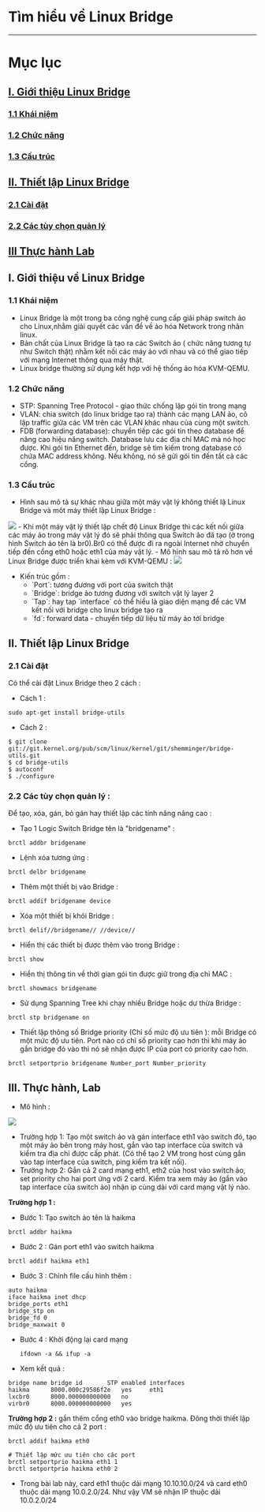 # **Tìm hiểu về Linux Bridge**
------------------------------------------
# Mục lục
## [I. Giới thiệu Linux Bridge](#gt)
### [1.1 Khái niệm](#11)
### [1.2 Chức năng](#12)
### [1.3 Cấu trúc](#13)
## [II. Thiết lập Linux Bridge](#tl)
### [2.1 Cài đặt](#21)
### [2.2 Các tùy chọn quản lý](#22)
## [III Thực hành Lab](#lab)


<a name=gt></a>
## I. Giới thiệu về Linux Bridge

<a name=11></a>
### 1.1 Khái niệm
- Linux Bridge là một trong ba công nghệ cung cấp giải pháp switch ảo cho Linux,nhằm giải quyết các vấn đề về ảo hóa Network trong nhân linux.
- Bản chất của Linux Bridge là tạo ra các Switch ảo ( chức năng tương tự như Switch thật) nhằm kết nối các máy ảo với nhau và có thể giao tiếp với mạng Internet thông qua máy thật.
- Linux bridge thường sử dụng kết hợp với hệ thống ảo hóa KVM-QEMU.

<a name=12></a>
### 1.2 Chức năng
- STP: Spanning Tree Protocol - giao thức chống lặp gói tin trong mạng
- VLAN: chia switch (do linux bridge tạo ra) thành các mạng LAN ảo, cô lập traffic giữa các VM trên các VLAN khác nhau của cùng một switch.
- FDB (forwarding database): chuyển tiếp các gói tin theo database để nâng cao hiệu năng switch. Database lưu các địa chỉ MAC mà nó học được. Khi gói tin Ethernet đến, bridge sẽ tìm kiếm trong database có chứa MAC address không. Nếu không, nó sẽ gửi gói tin đến tất cả các cổng.

<a name=13></a>
### 1.3 Cấu trúc
- Hình sau mô tả sự khác nhau giữa một máy vật lý không thiết lậ Linux Bridge và môt máy thiết lập Linux Bridge :

<img src=http://i.imgur.com/UorJBSp.png>
- Khi một máy vật lý thiết lập chết độ Linux Bridge thì các kết nối giữa các máy ảo trong máy vật lý đó sẽ phải thông qua Switch ảo đã tạo (ở trong hình Switch ảo tên là br0).Br0 có thể được đi ra ngoài Internet nhờ chuyển tiếp đến cổng eth0 hoặc eth1 của máy vật lý.
- Mô hình sau mô tả rõ hơn về Linux Bridge được triển khai kèm với KVM-QEMU :

<img src=http://i.imgur.com/Ve30A3U.png>

- Kiến trúc gồm :
  <ul>
  <li>`Port`: tương đương với port của switch thật</li>
  <li>`Bridge`: bridge ảo tương đương với switch vật lý layer 2 </li>
  <li>`Tap`: hay tap `interface` có thể hiểu là giao diện mạng để các VM kết nối với bridge cho linux bridge tạo ra</li>
  <li>`fd`: forward data - chuyển tiếp dữ liệu từ máy ảo tới bridge</li>
  </ul>

<a name=tl></a>
## II. Thiết lập Linux Bridge

<a name=21></a>
### 2.1 Cài đặt
  Có thể cài đặt Linux Bridge theo 2 cách :
- Cách 1 :

```
sudo apt-get install bridge-utils
```
- Cách 2 :

```
$ git clone git://git.kernel.org/pub/scm/linux/kernel/git/shemminger/bridge-utils.git
$ cd bridge-utils
$ autoconf
$ ./configure
```

<a name=22></a>
### 2.2 Các tùy chọn quản lý :
Để tạo, xóa, gán, bỏ gán hay thiết lập các tính năng nâng cao :


- Tạo 1 Logic Switch Bridge tên là "bridgename" :

```
brctl addbr bridgename
```

- Lệnh xóa tương ứng :

```
brctl delbr bridgename
```
- Thêm một thiết bị  vào Bridge :

```
brctl addif bridgename device
```
- Xóa một thiết bị khỏi Bridge :

```
brctl delif//bridgename// //device//
```
- Hiển thị các thiết bị được thêm vào trong Bridge :

```
brctl show
```
- Hiển thị thông tin về  thời gian gói tin được giữ trong địa chỉ MAC :

```
brctl showmacs bridgename
```
- Sử dụng Spanning Tree khi chạy nhiều Bridge hoặc dư thừa Bridge :

```
brctl stp bridgename on
```
- Thiết lập thông số  Bridge priority (Chỉ số mức độ ưu tiên ): mỗi Bridge có một mức độ ưu tiên. Port nào có chỉ số priority cao hơn thì khi máy ảo gắn bridge đó vào thì nó sẽ nhận được IP của port có priority cao hơn.

```
brctl setportprio bridgename Number_port Number_priority
```

<a name=lab></a>
## III. Thực hành, Lab

- Mô hình :

<img src=http://i.imgur.com/d0B5kBo.png>

- Trường hợp 1: Tạo một switch ảo và gán interface eth1 vào switch đó, tạo một máy ảo bên trong máy host, gắn vào tap interface của switch và kiểm tra địa chỉ được cấp phát. (Có thể tạo 2 VM trong host cùng gắn vào tap interface của switch, ping kiểm tra kết nối).
- Trường hợp 2: Gắn cả 2 card mạng eth1, eth2 của host vào switch ảo, set priority cho hai port ứng với 2 card. Kiểm tra xem máy ảo (gắn vào tap interface của switch ảo) nhận ip cùng dải với card mạng vật lý nào.

**Trường hợp 1 :**
 - Bước 1: Tạo switch ảo tên là haikma
 ```
 brctl addbr haikma
 ```
 - Bước 2 : Gán port eth1 vào switch haikma
 ```
 brctl addif haikma eth1
 ```
 - Bước 3 : Chỉnh file cấu hình thêm :
  ```
  auto haikma
  iface haikma inet dhcp
  bridge_ports eth1
  bridge_stp on
  bridge_fd 0
  bridge_maxwait 0
  ```

- Bước 4 : Khởi động lại card mạng
  ```
  ifdown -a && ifup -a
  ```
- Xem kết quả :
```
bridge name	bridge id		STP enabled	interfaces
haikma		8000.000c29586f2e	yes		eth1
lxcbr0		8000.000000000000	no
virbr0		8000.000000000000	yes
```

**Trường hợp 2 :**  gắn thêm cổng eth0 vào bridge haikma. Đông thời thiết lập mức độ ưu tiên cho cả 2 port :


 ```
 brctl addif haikma eth0

 # Thiết lập mức ưu tiên cho các port
 brctl setportprio haikma eth1 1
 brctl setportprio haikma eth0 2
 ```
- Trong bài lab này, card eth1 thuộc dải mạng 10.10.10.0/24 và card eth0 thuộc dải mạng 10.0.2.0/24. Như vậy VM sẽ nhận IP thuộc dải 10.0.2.0/24
